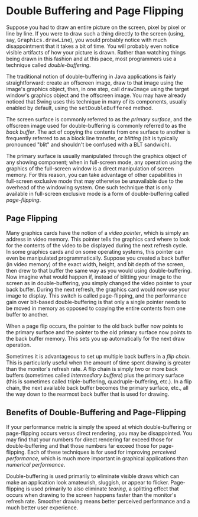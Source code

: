 
# Double Buffering and Page Flipping

Suppose you had to draw an entire picture on the screen, pixel by pixel or line by line. If you were to draw such a thing directly to the screen (using, say, <tt>Graphics.drawLine</tt>), you would probably notice with much disappointment that it takes a bit of time. You will probably even notice visible artifacts of how your picture is drawn. Rather than watching things being drawn in this fashion and at this pace, most programmers use a technique called *double-buffering*.

The traditional notion of double-buffering in Java applications is fairly straightforward: create an offscreen image, draw to that image using the image's graphics object, then, in one step, call <tt>drawImage</tt> using the target window's graphics object and the offscreen image. You may have already noticed that Swing uses this technique in many of its components, usually enabled by default, using the <tt>setDoubleBuffered</tt> method.

The screen surface is commonly referred to as the *primary surface*, and the offscreen image used for double-buffering is commonly referred to as the *back buffer*. The act of copying the contents from one surface to another is frequently referred to as a block line transfer, or *blitting* (blt is typically pronounced "blit" and shouldn't be confused with a BLT sandwich).

The primary surface is usually manipulated through the graphics object of any showing component; when in full-screen mode, any operation using the graphics of the full-screen window is a direct manipulation of screen memory. For this reason, you can take advantage of other capabilities in full-screen exclusive mode that may otherwise be unavailable due to the overhead of the windowing system. One such technique that is only available in full-screen exclusive mode is a form of double-buffering called *page-flipping*.

## Page Flipping

Many graphics cards have the notion of a *video pointer*, which is simply an address in video memory. This pointer tells the graphics card where to look for the contents of the video to be displayed during the next refresh cycle. In some graphics cards and on some operating systems, this pointer can even be manipulated programmatically. Suppose you created a back buffer (in video memory) of the exact width, height, and bit depth of the screen, then drew to that buffer the same way as you would using double-buffering. Now imagine what would happen if, instead of blitting your image to the screen as in double-buffering, you simply changed the video pointer to your back buffer. During the next refresh, the graphics card would now use your image to display. This switch is called page-flipping, and the performance gain over blt-based double-buffering is that only a single pointer needs to be moved in memory as opposed to copying the entire contents from one buffer to another.

When a page flip occurs, the pointer to the old back buffer now points to the primary surface and the pointer to the old primary surface now points to the back buffer memory. This sets you up automatically for the next draw operation.

Sometimes it is advantageous to set up multiple back buffers in a *flip chain*. This is particularly useful when the amount of time spent drawing is greater than the monitor's refresh rate. A flip chain is simply two or more back buffers (sometimes called *intermediary buffers*) plus the primary surface (this is sometimes called triple-buffering, quadruple-buffering, etc.). In a flip chain, the next available back buffer becomes the primary surface, etc., all the way down to the rearmost back buffer that is used for drawing.

## Benefits of Double-Buffering and Page-Flipping

If your performance metric is simply the speed at which double-buffering or page-flipping occurs versus direct rendering, you may be disappointed. You may find that your numbers for direct rendering far exceed those for double-buffering and that those numbers far exceed those for page-flipping. Each of these techniques is for used for improving *perceived performance*, which is much more important in graphical applications than *numerical performance*.

Double-buffering is used primarily to eliminate visible draws which can make an application look amateurish, sluggish, or appear to flicker. Page-flipping is used primarily to also eliminate *tearing*, a splitting effect that occurs when drawing to the screen happens faster than the monitor's refresh rate. Smoother drawing means better perceived performance and a much better user experience.
